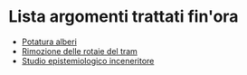 # Lista argomenti trattati fin'ora

- [Potatura alberi](https://github.com/open-comune/conosci-desio/blob/master/data/potatura-alberi.md)
- [Rimozione delle rotaie del tram](https://github.com/open-comune/conosci-desio/blob/master/data/rimozione-rotaie.md)
- [Studio epistemiologico inceneritore](https://github.com/open-comune/conosci-desio/blob/master/data/studio-epistemiologico-inceneritore.md)
